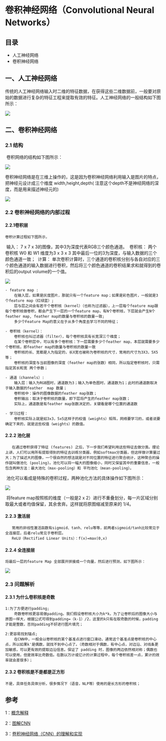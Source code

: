 # 卷积神经网络（Convolutional  Neural Networks）

## 目录

- 人工神经网络
- 卷积神经网络

## 一、人工神经网络

​		传统的人工神经网络输入时二维的特征数据，在获得这些二维数据前，一般要对原始的数据进行复杂的特征工程来提取有效的特征。人工神经网络的一般结构如下图所示：

![](cnn_pic/2018021914554174.jpg)



## 二、卷积神经网络

### 2.1 结构

​		卷积网络的结构如下图所示：

![](cnn_pic/20180219145758102.jpg)

​		卷积神经网络是在三维上操作的，这是因为卷积神经网络利用输入是图片的特点，把神经元设计成三个维度 width,height,depth( 注意这个depth不是神经网络的深度，而是用来描述神经元的) 

![](cnn_pic/CNN计算过程.png)

### 2.2 卷积神经网络的内部过程

#### 2.2.1卷积层

```
卷积计算过程如下图所示，
```

​	输入：     7 x 7 x 3的图像，其中3为深度代表RGB三个颜色通道。
​	卷积核： 两个卷积核 W0 和 W1 维度为3 x 3 x 3 其中最后一位的3为深度，与输入数据的三个颜色通道一致；
​	计算：     单次卷积计算时，三个通道的卷积核分别与各自对应的三个颜色通道的输入数据进行卷积，然后将三个颜色通道的卷积结果求和就得到的卷积后的output volume的一个值。

![](cnn_pic\20180329152546883.gif)

```
- feature map :
	在输入层，如果是灰度图片，那就只有一个feature map；如果是彩色图片，一般就是3个feature map（红绿蓝）;
	层与层之间会有若干个卷积核（kernel）（也称为过滤器），上一层每个feature map跟每个卷积核做卷积，都会产生下一层的一个feature map，有N个卷积核，下层就会产生N个feather map, feather map的数量与卷积核的数量一致;
	多少个Feature Map的意义在于从多个角度去学习不同的特征；
	
- 卷积核（kernel）：
	卷积核也叫过滤器（filter），每个卷积核具有长宽深三个维度；
	在某个卷积层中，可以有多个卷积核：下一层需要多少个feather map，本层就需要多少个卷积核，即feather map的数量与卷积核的数量一致
	卷积核的长、宽都是人为指定的，长X宽也被称为卷积核的尺寸，常用的尺寸为3X3，5X5等；
	卷积核的深度与当前图像的深度（feather map的张数）相同，所以指定卷积核时，只需指定其长和宽 两个参数；
	
- 通道（channels）:
	输入层：输入为RGB图时，通道数为3；输入为单色图时，通道数为1；此时的通道数取决于输入数据的feather  map 数量；
	卷积核中：操作的图像数据的feather map张数；
	卷积输出：取决于卷积核的数量，即下层将产生的feather map张数；
	实际上，通道数是有feather map张数决定的，关键看是哪个位置的通道数
	
- 学习过程：
	卷积核实际上就是如3x3，5x5这样子的权值（weights）矩阵，网络要学习的，或者说要确定下来的，就是这些权值（weights）的数值。
```

#### 2.2.2 池化层

```
   在通过卷积获得了特征 (features) 之后，下一步我们希望利用这些特征去做分类。理论上讲，人们可以用所有提取得到的特征去训练分类器，例如softmax分类器，但这样做计算量过大；为了描述大的图像，一个很自然的想法就是对不同位置的特征进行聚合统计，这种聚合的操作就叫做池化 (pooling)。池化可以将一幅大的图像缩小，同时又保留其中的重要信息，一般包含两种方法：最大池化（max-pooling）和 平均池化（mean-pooling）。
```

​		池化可以看成是特殊的卷积过程，两种池化方法的具体操作如下图所示：

![](cnn_pic/20180219154252145.jpg)

​		将feature map按照核的维度（一般是2 x 2）进行不重叠划分，每一片区域分别取最大或者均值保留，其余舍弃。这样就将原图缩减至原来的 1/4。

#### 2.2.3 激活层

```
   常用的非线性激活函数有sigmoid、tanh、relu等等，前两者sigmoid/tanh比较常见于全连接层，后者relu常见于卷积层。
   ReLU（Rectified Linear Units）：f(x)=max(0,x)
```

#### 2.2.4 全连接层

```
将最后一层的feature Map 全部展开拼接成一个向量，然后进行预测，如下图所示：
```

![](cnn_pic/20180306182530284.jpg)



### 2.3 问题解析

#### 2.3.1 为什么卷积核是奇数

```
1:为了方便进行padding;
	奇数卷积核更容易做padding。我们假设卷积核大小为k*k，为了让卷积后的图像大小与原图一样大，根据公式可得到padding=（k-1）/2，这里的k只有在取奇数的时候，padding才能是整数，否则padding不好进行图片填充；
	
2:更容易找到锚点;
	在CNN中，一般会以卷积核的某个基准点进行窗口滑动，通常这个基准点是卷积核的中心点，所以如果k'是偶数，就找不到中心点了。（奇数相对于偶数，有中心点，对边沿、对线条更加敏感，可以更有效的提取边沿信息。保证了 padding 时，图像的两边依然相对称；偶数也可以使用，但是效率比奇数低。在数以万计或亿计的计算过程中，每个卷积核差一点，累计的效率就会差很多）；
```

#### 2.3.2 卷积核是不是都是正方形

```
不是，具体任务具体分析，很多情况下（语音，NLP等）使用的是长方形的卷积核；
```



## 参考

1：[概念解释](https://blog.csdn.net/xys430381_1/article/details/82529397)

2：[图解CNN](https://blog.csdn.net/v_JULY_v/article/details/79434745)

3：[卷积神经网络（CNN）的理解和实现](https://blog.csdn.net/qq_33414271/article/details/79337141)